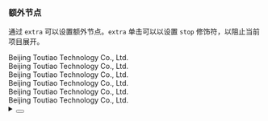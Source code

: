 ### 额外节点

通过 `extra` 可以设置额外节点。`extra` 单击可以以设置 `stop` 修饰符，以阻止当前项目展开。

<div class="cell-demo vp-raw">
  <yc-collapse>
    <yc-collapse-item
      header="Beijing Toutiao Technology Co., Ltd."
      path="1">
      <template #extra>
        <icon-copy />
      </template>
      <div>Beijing Toutiao Technology Co., Ltd.</div>
      <div>Beijing Toutiao Technology Co., Ltd.</div>
    </yc-collapse-item>
    <yc-collapse-item
      header="Beijing Toutiao Technology Co., Ltd."
      :path="2">
      <template #extra>
        <yc-button
          type="primary"
          size="mini"
          @click.stop="sayHello"
          >hello</yc-button
        >
      </template>
      <div>Beijing Toutiao Technology Co., Ltd.</div>
      <div>Beijing Toutiao Technology Co., Ltd.</div>
    </yc-collapse-item>
    <yc-collapse-item
      header="Beijing Toutiao Technology Co., Ltd."
      path="3">
      <template #extra>
        <yc-tag size="small">city</yc-tag>
      </template>
      <div>Beijing Toutiao Technology Co., Ltd.</div>
      <div>Beijing Toutiao Technology Co., Ltd.</div>
    </yc-collapse-item>
  </yc-collapse>
</div>

<script setup>
import { Message } from 'yc-design-vue';
const sayHello = () => {
  Message.info('hello');
};
</script>
<details>
<summary>
 <button class="code-btn"  >
    <icon-code />
 </button>
</summary>

```vue
<template>
  <yc-collapse>
    <yc-collapse-item
      header="Beijing Toutiao Technology Co., Ltd."
      path="1">
      <template #extra>
        <icon-copy />
      </template>
      <div>Beijing Toutiao Technology Co., Ltd.</div>
      <div>Beijing Toutiao Technology Co., Ltd.</div>
    </yc-collapse-item>
    <yc-collapse-item
      header="Beijing Toutiao Technology Co., Ltd."
      :path="2">
      <template #extra>
        <yc-button
          type="primary"
          size="mini"
          @click.stop="sayHello"
          >hello</yc-button
        >
      </template>
      <div>Beijing Toutiao Technology Co., Ltd.</div>
      <div>Beijing Toutiao Technology Co., Ltd.</div>
    </yc-collapse-item>
    <yc-collapse-item
      header="Beijing Toutiao Technology Co., Ltd."
      path="3">
      <template #extra>
        <yc-tag size="small">city</yc-tag>
      </template>
      <div>Beijing Toutiao Technology Co., Ltd.</div>
      <div>Beijing Toutiao Technology Co., Ltd.</div>
    </yc-collapse-item>
  </yc-collapse>
</template>

<script setup>
import { Message } from 'yc-design-vue';
const sayHello = () => {
  Message.info('hello');
};
</script>
```

</details>
